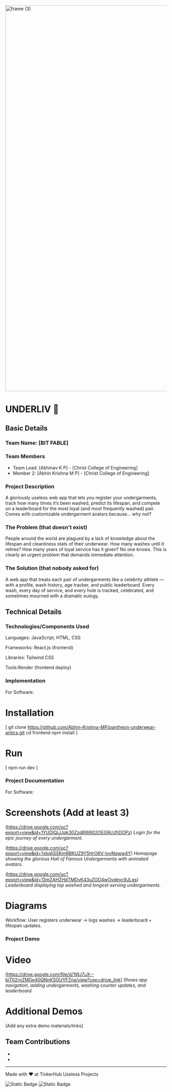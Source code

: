 <img width="3188" height="1202" alt="frame (3)" src="https://github.com/user-attachments/assets/517ad8e9-ad22-457d-9538-a9e62d137cd7" />


# UNDERLIV 🎯


## Basic Details
### Team Name: [BIT FABLE]


### Team Members
- Team Lead: [Abhinav K P] - [Christ College of Engineering]
- Member 2: [Abhin Krishna M P] - [Christ College of Engineering]

### Project Description
A gloriously useless web app that lets you register your undergarments, track how many times it’s been washed, predict its lifespan, and compete on a leaderboard for the most loyal (and most frequently washed) pair. Comes with customizable undergarment avatars because… why not?



### The Problem (that doesn't exist)
People around the world are plagued by a lack of knowledge about the lifespan and cleanliness stats of their underwear. How many washes until it retires? How many years of loyal service has it given? No one knows. This is clearly an urgent problem that demands immediate attention.

### The Solution (that nobody asked for)
A web app that treats each pair of undergarments like a celebrity athlete — with a profile, wash history, age tracker, and public leaderboard. Every wash, every day of service, and every hole is tracked, celebrated, and sometimes mourned with a dramatic eulogy.

## Technical Details
### Technologies/Components Used
Languages: JavaScript, HTML, CSS

Frameworks: React.js (frontend)

Libraries: Tailwind CSS

Tools:Render (frontend deploy)

### Implementation
For Software:

# Installation
[
git clone https://github.com/Abhin-Krishna-MP/pantheon-underwear-antics.git
cd frontend
npm install
]

# Run
[
    npm run dev
]

### Project Documentation
For Software:

# Screenshots (Add at least 3)
(https://drive.google.com/uc?export=view&id=1YUDIQiJJpk30Zzd8W802OEGRcUfiDOPz)
*Login for the epic journey of every undergarment.*

(https://drive.google.com/uc?export=view&id=1vbqliSSKmRBKUZ9Y5HrO6V-IyyNqww4Y)
*Homepage showing the glorious Hall of Famous Undergarments with animated avatars.*


(https://drive.google.com/uc?export=view&id=13mZAHZHdTMDvK43uZOD4wOvdeyc9JLgs)
*Leaderboard displaying top washed and longest-serving undergarments.*

# Diagrams
Workflow: User registers underwear → logs washes  → leaderboard + lifespan updates.


### Project Demo
# Video
[https://drive.google.com/file/d/1WJ7uX--biT02rnZMGe40QNnKSOUYFZna/view?usp=drive_link]
*Shows app navigation, adding undergarments, washing counter updates, and leaderboard.*

# Additional Demos
[Add any extra demo materials/links]

## Team Contributions
- [Abhinav kp]: [Technical]
- [Abhin Krishna MP]: [Technical]

---
Made with ❤️ at TinkerHub Useless Projects 

![Static Badge](https://img.shields.io/badge/TinkerHub-24?color=%23000000&link=https%3A%2F%2Fwww.tinkerhub.org%2F)
![Static Badge](https://img.shields.io/badge/UselessProjects--25-25?link=https%3A%2F%2Fwww.tinkerhub.org%2Fevents%2FQ2Q1TQKX6Q%2FUseless%2520Projects)


